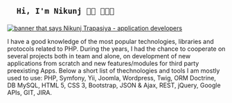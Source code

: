 <article class="markdown-body entry-content container-lg f5" itemprop="text">
   <h1>
      
      Hi, I'm Nikunj 👋🏾 👩🏾‍💻
   </h1>
   <p><a target="_blank" rel="noopener noreferrer" href="https://user-images.githubusercontent.com/5885823/88734231-5413fc80-d17b-11ea-9df6-2b1dfac344c8.jpg"><img src="https://user-images.githubusercontent.com/5885823/88734231-5413fc80-d17b-11ea-9df6-2b1dfac344c8.jpg" alt="banner that says Nikunj Trapasiya - application developers" style="max-width:100%;"></a></p>
   I have a good knowledge of the most popular technologies, libraries and protocols related to PHP. During the years, I had the chance to cooperate on several projects both in team and alone, on development of new applications from scratch and new features/modules for third party preexisting Apps. Below a short list of thechnologies and tools I am mostly used to use:
   PHP, Symfony, Yii, Joomla, Wordpress, Twig, ORM Doctrine, DB MySQL, HTML 5,  CSS 3,  Bootstrap, JSON & Ajax, REST, jQuery, Google APIs, GIT, JIRA.
 </article>
